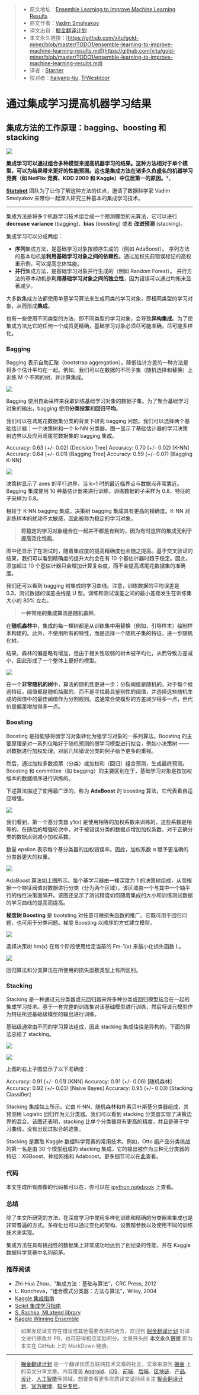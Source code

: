 > * 原文地址：[Ensemble Learning to Improve Machine Learning Results](https://blog.statsbot.co/ensemble-learning-d1dcd548e936)
> * 原文作者：[Vadim Smolyakov](https://blog.statsbot.co/@vsmolyakov?source=post_header_lockup)
> * 译文出自：[掘金翻译计划](https://github.com/xitu/gold-miner)
> * 本文永久链接：[https://github.com/xitu/gold-miner/blob/master/TODO1/ensemble-learning-to-improve-machine-learning-results.md](https://github.com/xitu/gold-miner/blob/master/TODO1/ensemble-learning-to-improve-machine-learning-results.md)
> * 译者：[Starrier](https://github.com/Starriers)
> * 校对者：[haiyang-tju](https://github.com/haiyang-tju), [TrWestdoor](https://github.com/TrWestdoor)

# 通过集成学习**提高机器学习结果**

## 集成方法的工作原理：bagging、boosting 和 stacking

![](https://cdn-images-1.medium.com/max/2000/1*-XBxuOgB5j0irQiB9dRubA.jpeg)

**集成学习可以通过组合多种模型来提高机器学习的结果。这种方法相对于单个模型，可以为结果带来更好的性能预测。这也是集成方法在诸多久负盛名的机器学习竞赛（如 NetFlix 竞赛、KDD 2009 和 Kaggle）中位居第一的原因。***。

[**Statsbot**](http://statsbot.co?utm_source=blog&utm_medium=article&utm_campaign=ensemble) 团队为了让你了解这种方法的优点，邀请了数据科学家 Vadim Smolyakov 来带你一起深入研究三种基本的集成学习技术。

* * *

集成方法是将多个机器学习技术组合成一个预测模型的元算法，它可以进行 **decrease** **variance** (bagging)、**bias** (boosting) 或者 **改进预测** (stacking)。

集成学习可以分成两组：

*   **序列**集成方法，是基础学习对象按顺序生成的（例如 AdaBoost）。
    序列方法的基本动机是**利用基础学习对象之间的依赖性**。通过加权先前错误标记的高权重示例，可以提高总体性能。
*   **并行**集成方法，是基础学习对象并行生成的（例如 Random Forest）。
    并行方法的基本动机是**利用基础学习对象之间的独立性**，因为错误可以通过均衡来显著减少。

大多数集成方法都使用单基学习算法来生成同类的学习对象，即相同类型的学习对象，从而形成**集成**。

也有一些使用不同类型的方法，即不同类型的学习对象，会导致**异构集成**。为了使集成方法比它的任何一个成员更精确，基础学习对象必须尽可能准确，尽可能多样化。

### Bagging

Bagging 表示自助汇聚（bootstrap aggregation）。降低估计方差的一种方法是将多个估计平均在一起。例如，我们可以在数据的不同子集（随机选择和替换）上训练 M 个不同的树，并计算集成。

![](https://cdn-images-1.medium.com/max/800/1*VLSQXGANQ-cUdcI_lyH3YA.png)

Bagging 使用自助采样来获取训练基础学习对象的数据子集。为了聚合基础学习对象的输出，bagging 使用**分类投票**和**回归平均**。

我们可以在鸢尾花数据集分类的背景下研究 bagging 问题。我们可以选择两个基础估计器：一个决策树和一个 k-NN 分类器。图一显示了基础估计器的学习决策树边界以及应用鸢尾花数据集的 bagging 集成。

Accuracy: 0.63 (+/- 0.02) [Decision Tree]
Accuracy: 0.70 (+/- 0.02) [K-NN]
Accuracy: 0.64 (+/- 0.01) [Bagging Tree]
Accuracy: 0.59 (+/- 0.07) [Bagging K-NN]

![](https://cdn-images-1.medium.com/max/1000/0*_qR1_TDjTpchTmDE.)

决策树显示了 axes 的平行边界，当 k=1 时的最近临界点与数据点非常靠近。Bagging 集成使用 10 种基估计器来进行训练，训练数据的子采样为 0.8，特征的子采样为 0.8。

相较于 K-NN bagging 集成，决策树 bagging 集成具有更高的精确度。K-NN 对训练样本的扰动不太敏感，因此被称为稳定的学习对象。

> **将稳定的学习对象组合在一起并不都是有利的，因为有时这样的集成无利于提高泛化性能**。

图中还显示了在测试时，随着集成度的提高精确度也会随之提高。基于交叉验证的结果，我们可以看到精确度的提升大约会在有 10 个基估计器时趋于稳定。因此，添加超过 10 个基估计器只会增加计算复杂度，而不会提高鸢尾花数据集的准确度。

我们还可以看到 bagging 树集成的学习曲线。注意，训练数据的平均误差是 0.3，测试数据的误差曲线是 U 型。训练和测试误差之间的最小差距发生在训练集大小的 80% 左右。

> **一种常用的集成算法是随机森林**。

在**随机森林**中，集成的每一棵树都是从训练集中用替换（例如，引导样本）绘制样本构建的。此外，不使用所有的特性，而是选择一个随机子集的特征，进一步随机化树。

结果，森林的偏差略有增加，但由于相关性较弱的树木被平均化，从而导致方差减小，因此形成了一个整体上更好的模型。

![](https://cdn-images-1.medium.com/max/800/0*uGzCQfXlC-97VR10.)

在一个**非常随机的树**中，算法的随机性更进一步：分裂阀值是随机的。对于每个候选特征，阈值都是随机抽取的，而不是寻找最具鉴别性的阈值，并选择这些随机生成的阀值中的最佳阀值作为分割规则。这通常会使模型的方差减少得多一点，但代价是偏差增加得多一点。

### Boosting

Boosting 是指能够将弱学习对象转化为强学习对象的一系列算法。Boosting 的主要原理是对一系列仅略好于随机预测的弱学习模型进行拟合，例如小决策树 —— 对数据进行加权处理。对前几轮错误分类的例子给予更多的重视。

然后，通过加权多数投票（分类）或加权和（回归）组合预测，生成最终预测。Boosting 和 committee（如 bagging）的主要区别在于，基础学习对象是按加权版本的数据顺序进行训练的。

下述算法描述了使用最广泛的，称为 **AdaBoost** 的 boosting 算法，它代表着自适应增强。

![](https://cdn-images-1.medium.com/max/800/0*MmYd6wgreP-oBoKi.)

我们看到，第一个基分类器 y1(x) 是使用相等的加权系数来训练的，这些系数是相等的。在随后的增强轮次中，对于被错误分类的数据点增加加权系数，对于正确分类的数据点则减小加权系数。

数量 epsilon 表示每个基分类器的加权错误率。因此，加权系数 α 赋予更准确的分类器更大的权重。

![](https://cdn-images-1.medium.com/max/1000/0*yu6i_z6UwcQLHpua.)

AdaBoost 算法如上图所示。每个基学习器由一棵深度为 1 的决策树组成，从而根据一个特征阀值对数据进行分类（分为两个区域），该区域由一个与其中一个轴平行的线性决策面隔开。该图还显示了测试精度如何随着集成的大小和训练测试数据的学习曲线的提高而提高。

**梯度树 Boosting** 是 bootsting 对任意可微损失函数的推广。它既可用于回归问题，也可用于分类问题。梯度 Boosting 以顺序的方式建立模型。

![](https://cdn-images-1.medium.com/max/800/1*NCol0wpk85JG1K5Qek-6Ig.jpeg)

选择决策树 hm(x) 在每个阶段使用给定当前的 Fm-1(x) 来最小化损失函数 L。

![](https://cdn-images-1.medium.com/max/800/1*ogVGUcU2QpzBk_GonOxUdQ.jpeg)

回归算法和分类算法在所使用的损失函数类型上有所区别。

### Stacking

Stacking 是一种通过元分类器或元回归器来将多种分类或回归模型结合在一起的集成学习技术。基于一套完整的训练集对该基础模型进行训练，然后将该元模型作为特征所述基础级模型的输出进行训练。

基础级通常由不同的学习算法组成，因此 stacking 集成往往是异构的。下面的算法总结了 stacking。

![](https://cdn-images-1.medium.com/max/800/0*GXMZ7SIXHyVzGCE_.)

![](https://cdn-images-1.medium.com/max/1000/0*68zDJt_8RZ953Y5U.)

上图的右上子图显示了以下准确度：

Accuracy: 0.91 (+/- 0.01) [KNN]
Accuracy: 0.91 (+/- 0.06) [随机森林]
Accuracy: 0.92 (+/- 0.03) [Naive Bayes]
Accuracy: 0.95 (+/- 0.03) [Stacking Classifier]

Stacking 集成如上所示。它由 K-NN、随机森林和朴素贝叶斯基分类器组成，其预测用 Logistic 回归作为元分类器。我们可以看到 stacking 分类器实现了决策边界的混合。该图还表明，stacking 比单个分类器具有更高的精度，并且是基于学习曲线，没有出现过拟合的迹象。

Stacking 是赢取 Kaggle 数据科学竞赛的常用技术。例如，Otto 组产品分类挑战的第一名是由 30 个模型组成的 stacking 集成，它的输出被作为三种元分类器的特征：XGBoost、神经网络和 Adaboost。更多细节可以在[此](https://www.kaggle.com/c/otto-group-product-classification-challenge/discussion/14335)查看。

### 代码

本文生成所有图像的代码都可以在，你可以在 [ipython notebook](https://github.com/vsmolyakov/experiments_with_python/blob/master/chp01/ensemble_methods.ipynb) 上查看。

### 总结

除了本文所研究的方法，在深度学习中使用多样化训练和精确的分类器来集成也是非常普遍的方式。多样化也可以通过变化的架构、设置超参数以及使用不同的训练技术来实现。

集成方法在具有挑战性的数据集上非常成功地达到了创纪录的性能，并在 Kaggle 数据科学竞赛中名列前茅。

### 推荐阅读

*   Zhi-Hua Zhou，“集成方法：基础与算法”，CRC Press, 2012
*   L. Kuncheva，“组合模式分类器：方法与算法”，Wiley, 2004
*   [Kaggle 集成指南](https://mlwave.com/kaggle-ensembling-guide/)
*   [Scikit 集成学习指南](http://scikit-learn.org/stable/modules/ensemble.html)
*   [S. Rachka, MLxtend library](http://rasbt.github.io/mlxtend/)
*   [Kaggle Winning Ensemble](https://www.kaggle.com/c/otto-group-product-classification-challenge/discussion/14335)

> 如果发现译文存在错误或其他需要改进的地方，欢迎到 [掘金翻译计划](https://github.com/xitu/gold-miner) 对译文进行修改并 PR，也可获得相应奖励积分。文章开头的 **本文永久链接** 即为本文在 GitHub 上的 MarkDown 链接。


---

> [掘金翻译计划](https://github.com/xitu/gold-miner) 是一个翻译优质互联网技术文章的社区，文章来源为 [掘金](https://juejin.im) 上的英文分享文章。内容覆盖 [Android](https://github.com/xitu/gold-miner#android)、[iOS](https://github.com/xitu/gold-miner#ios)、[前端](https://github.com/xitu/gold-miner#前端)、[后端](https://github.com/xitu/gold-miner#后端)、[区块链](https://github.com/xitu/gold-miner#区块链)、[产品](https://github.com/xitu/gold-miner#产品)、[设计](https://github.com/xitu/gold-miner#设计)、[人工智能](https://github.com/xitu/gold-miner#人工智能)等领域，想要查看更多优质译文请持续关注 [掘金翻译计划](https://github.com/xitu/gold-miner)、[官方微博](http://weibo.com/juejinfanyi)、[知乎专栏](https://zhuanlan.zhihu.com/juejinfanyi)。
